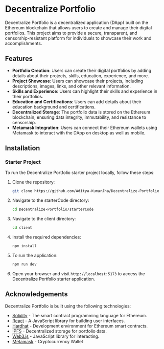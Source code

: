 # Decentralize Portfolio

Decentralize Portfolio is a decentralized application (DApp) built on the Ethereum blockchain that allows users to create and manage their digital portfolios. This project aims to provide a secure, transparent, and censorship-resistant platform for individuals to showcase their work and accomplishments.

## Features

- **Portfolio Creation**: Users can create their digital portfolios by adding details about their projects, skills, education, experience, and more.
- **Project Showcase**: Users can showcase their projects, including descriptions, images, links, and other relevant information.
- **Skills and Experience**: Users can highlight their skills and experience in their portfolios.
- **Education and Certifications**: Users can add details about their education background and certifications.
- **Decentralized Storage**: The portfolio data is stored on the Ethereum blockchain, ensuring data integrity, immutability, and resistance to censorship.
- **Metamask Integration**: Users can connect their Ethereum wallets using Metamask to interact with the DApp on desktop as well as mobile.

## Installation

### Starter Project

To run the Decentralize Portfolio starter project locally, follow these steps:

1. Clone the repository:

   ```bash
   git clone https://github.com/Aditya-KumarJha/Decentralize-Portfolio.git
   ```

2. Navigate to the starterCode directory:

   ```bash
   cd Decentralize-Portfolio/starterCode
   ```

3. Navigate to the client directory:

   ```bash
   cd client
   ```

4. Install the required dependencies:

   ```bash
   npm install
   ```

5. To run the application:

   ```bash
   npm run dev
   ```

6. Open your browser and visit `http://localhost:5173` to access the Decentralize Portfolio starter application.

## Acknowledgements

Decentralize Portfolio is built using the following technologies:

- [Solidity](https://docs.soliditylang.org/) - The smart contract programming language for Ethereum.
- [React](https://reactjs.org/) - A JavaScript library for building user interfaces.
- [Hardhat](https://hardhat.org/) - Development environment for Ethereum smart contracts.
- [IPFS](https://ipfs.io/) - Decentralized storage for portfolio data.
- [Web3.js](https://web3js.readthedocs.io/) - JavaScript library for interacting.
- [Metamask](https://metamask.io/) - Cryptocurrency Wallet
